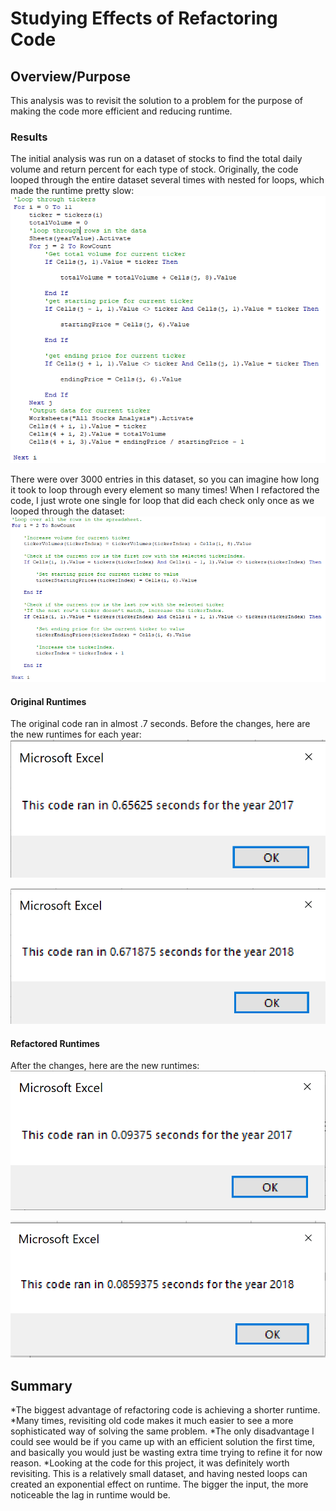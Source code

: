 # Studying Effects of Refactoring Code

## Overview/Purpose
This analysis was to revisit the solution to a problem for the purpose of making the code more efficient and reducing runtime. 

### Results

The initial analysis was run on a dataset of stocks to find the total daily volume and return percent for each type of stock. 
Originally, the code looped through the entire dataset several times with nested for loops, which made the runtime pretty 
slow:
![code screenshot](https://github.com/KW0114/stock-analysis/blob/bf297618d090d83e4f187d6d31a301ecb0f8d163/Original_Loops.png)

There were over 3000 entries in this dataset, so you can imagine how long it took to loop through every element so many times!
When I refactored the code, I just wrote one single for loop that did each check only once as we looped through the dataset:
![code screenshot](https://github.com/KW0114/stock-analysis/blob/7b438ea954e19b2c9dc332346dbabba31a7702bc/Refactored_Code.png)

#### Original Runtimes
The original code ran in almost .7 seconds. Before the changes, here are the new runtimes for each year:
![runtime screenshot](https://github.com/KW0114/stock-analysis/blob/10ac863e6a01bace744d55ee9ec852ca6a5a8c10/Original_2017.png)

![runtime screenshot](https://github.com/KW0114/stock-analysis/blob/10ac863e6a01bace744d55ee9ec852ca6a5a8c10/Original_2018.png)

#### Refactored Runtimes
After the changes, here are the new runtimes:
![runtime screenshot](https://github.com/KW0114/stock-analysis/blob/7b438ea954e19b2c9dc332346dbabba31a7702bc/VBA_Challenge_2017.png)

![runtime screenshot](https://github.com/KW0114/stock-analysis/blob/7b438ea954e19b2c9dc332346dbabba31a7702bc/VBA_Challenge_2018.png)

## Summary
*The biggest advantage of refactoring code is achieving a shorter runtime.
*Many times, revisiting old code makes it much easier to see a more sophisticated way of solving the same problem.
  *The only disadvantage I could see would be if you came up with an efficient solution the first time, and basically
  you would just be wasting extra time trying to refine it for now reason.
*Looking at the code for this project, it was definitely worth revisiting. This is a relatively small dataset, and having nested loops
can created an exponential effect on runtime. The bigger the input, the more noticeable the lag in runtime would be.



